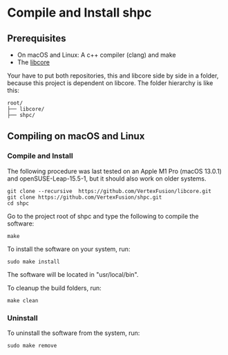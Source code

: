 # Compile and Install shpc

## Prerequisites

- On macOS and Linux: A c++ compiler (clang) and make
- The [libcore](https://github.com/VertexFusion/libcore) 

Your have to put both repositories, this and libcore side by side in a folder, because this project is dependent on libcore. 
The folder hierarchy is like this:
~~~
root/
├── libcore/
├── shpc/
~~~

## Compiling on macOS and Linux

### Compile and Install
The following procedure was last tested on an Apple M1 Pro (macOS 13.0.1) and openSUSE-Leap-15.5-1, but it should also work on older systems.

~~~
git clone --recursive  https://github.com/VertexFusion/libcore.git
git clone https://github.com/VertexFusion/shpc.git
cd shpc
~~~

Go to the project root of shpc and type the following to compile the software:
~~~
make
~~~~

To install the software on your system, run:
~~~
sudo make install
~~~

The software will be located in "usr/local/bin".

To cleanup the build folders, run:
~~~
make clean
~~~

### Uninstall

To uninstall the software from the system, run:
~~~
sudo make remove
~~~
